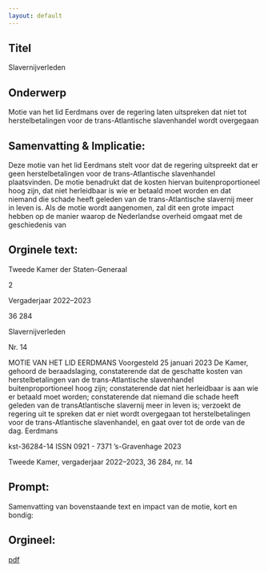 ```yaml
---
layout: default
---
```

## Titel
Slavernijverleden
## Onderwerp
Motie van het lid Eerdmans over de regering laten uitspreken dat niet tot herstelbetalingen voor de trans-Atlantische slavenhandel wordt overgegaan 
## Samenvatting & Implicatie:

Deze motie van het lid Eerdmans stelt voor dat de regering uitspreekt dat er geen herstelbetalingen voor de trans-Atlantische slavenhandel plaatsvinden. De motie benadrukt dat de kosten hiervan buitenproportioneel hoog zijn, dat niet herleidbaar is wie er betaald moet worden en dat niemand die schade heeft geleden van de trans-Atlantische slavernij meer in leven is. Als de motie wordt aangenomen, zal dit een grote impact hebben op de manier waarop de Nederlandse overheid omgaat met de geschiedenis van
## Orginele text:


Tweede Kamer der Staten-Generaal

2

Vergaderjaar 2022–2023

36 284

Slavernijverleden

Nr. 14

MOTIE VAN HET LID EERDMANS
Voorgesteld 25 januari 2023
De Kamer,
gehoord de beraadslaging,
constaterende dat de geschatte kosten van herstelbetalingen van de
trans-Atlantische slavenhandel buitenproportioneel hoog zijn;
constaterende dat niet herleidbaar is aan wie er betaald moet worden;
constaterende dat niemand die schade heeft geleden van de transAtlantische slavernij meer in leven is;
verzoekt de regering uit te spreken dat er niet wordt overgegaan tot
herstelbetalingen voor de trans-Atlantische slavenhandel,
en gaat over tot de orde van de dag.
Eerdmans

kst-36284-14
ISSN 0921 - 7371
’s-Gravenhage 2023

Tweede Kamer, vergaderjaar 2022–2023, 36 284, nr. 14


## Prompt:
Samenvatting van bovenstaande text en impact van de motie, kort en bondig:

## Orgineel:
[pdf](https://gegevensmagazijn.tweedekamer.nl/OData/v4/2.0/Document(8b9a7450-b2fa-4a6c-a29b-0cb5af284df9)/resource)
